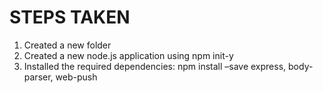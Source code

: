 # STEPS TAKEN
1. Created a new folder
2. Created a new node.js application using npm init-y
3. Installed the required dependencies: npm install –save express, body-parser, web-push